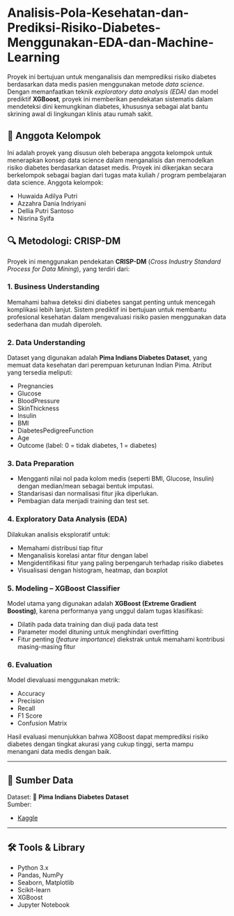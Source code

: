 # Analisis-Pola-Kesehatan-dan-Prediksi-Risiko-Diabetes-Menggunakan-EDA-dan-Machine-Learning
Proyek ini bertujuan untuk menganalisis dan memprediksi risiko diabetes berdasarkan data medis pasien menggunakan metode *data science*. Dengan memanfaatkan teknik *exploratory data analysis (EDA)* dan model prediktif **XGBoost**, proyek ini memberikan pendekatan sistematis dalam mendeteksi dini kemungkinan diabetes, khususnya sebagai alat bantu skrining awal di lingkungan klinis atau rumah sakit.

## 👥 Anggota Kelompok

Ini adalah proyek yang disusun oleh beberapa anggota kelompok untuk menerapkan konsep data science dalam menganalisis dan memodelkan risiko diabetes berdasarkan dataset medis. Proyek ini dikerjakan secara berkelompok sebagai bagian dari tugas mata kuliah / program pembelajaran data science. Anggota kelompok:

- Huwaida Adilya Putri
- Azzahra Dania Indriyani
- Dellia Putri Santoso
- Nisrina Syifa
  
## 🔍 Metodologi: CRISP-DM

Proyek ini menggunakan pendekatan **CRISP-DM** (*Cross Industry Standard Process for Data Mining*), yang terdiri dari:

### 1. Business Understanding
Memahami bahwa deteksi dini diabetes sangat penting untuk mencegah komplikasi lebih lanjut. Sistem prediktif ini bertujuan untuk membantu profesional kesehatan dalam mengevaluasi risiko pasien menggunakan data sederhana dan mudah diperoleh.

### 2. Data Understanding
Dataset yang digunakan adalah **Pima Indians Diabetes Dataset**, yang memuat data kesehatan dari perempuan keturunan Indian Pima. Atribut yang tersedia meliputi:

- Pregnancies
- Glucose
- BloodPressure
- SkinThickness
- Insulin
- BMI
- DiabetesPedigreeFunction
- Age
- Outcome (label: 0 = tidak diabetes, 1 = diabetes)

### 3. Data Preparation
- Mengganti nilai nol pada kolom medis (seperti BMI, Glucose, Insulin) dengan median/mean sebagai bentuk imputasi.
- Standarisasi dan normalisasi fitur jika diperlukan.
- Pembagian data menjadi training dan test set.

### 4. Exploratory Data Analysis (EDA)
Dilakukan analisis eksploratif untuk:
- Memahami distribusi tiap fitur
- Menganalisis korelasi antar fitur dengan label
- Mengidentifikasi fitur yang paling berpengaruh terhadap risiko diabetes
- Visualisasi dengan histogram, heatmap, dan boxplot

### 5. Modeling – XGBoost Classifier
Model utama yang digunakan adalah **XGBoost (Extreme Gradient Boosting)**, karena performanya yang unggul dalam tugas klasifikasi:

- Dilatih pada data training dan diuji pada data test
- Parameter model dituning untuk menghindari overfitting
- Fitur penting (*feature importance*) diekstrak untuk memahami kontribusi masing-masing fitur

### 6. Evaluation
Model dievaluasi menggunakan metrik:
- Accuracy
- Precision
- Recall
- F1 Score
- Confusion Matrix

Hasil evaluasi menunjukkan bahwa XGBoost dapat memprediksi risiko diabetes dengan tingkat akurasi yang cukup tinggi, serta mampu menangani data medis dengan baik.

---

## 📁 Sumber Data

Dataset:
📌 **Pima Indians Diabetes Dataset**  
Sumber:  
- [Kaggle](https://www.kaggle.com/datasets/uciml/pima-indians-diabetes-database)

---

## 🛠 Tools & Library

- Python 3.x
- Pandas, NumPy
- Seaborn, Matplotlib
- Scikit-learn
- XGBoost
- Jupyter Notebook
